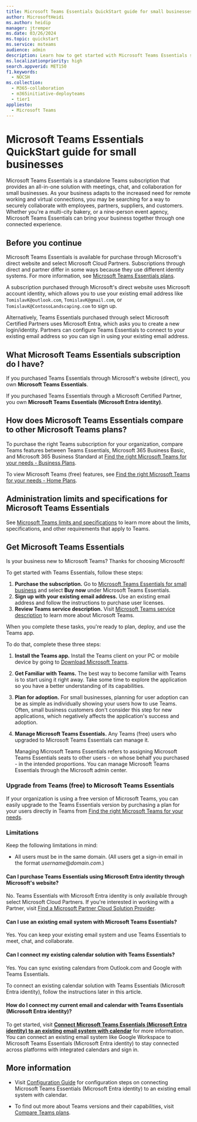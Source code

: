 ```yaml
---
title: Microsoft Teams Essentials QuickStart guide for small businesses 
author: MicrosoftHeidi
ms.author: heidip
manager: jtremper
ms.date: 03/26/2024
ms.topic: quickstart
ms.service: msteams
audience: admin
description: Learn how to get started with Microsoft Teams Essentials subscription plan in your small or business.
ms.localizationpriority: high
search.appverid: MET150
f1.keywords:
  - NOCSH
ms.collection: 
  - M365-collaboration
  - m365initiative-deployteams
  - tier1
appliesto: 
  - Microsoft Teams
---
```


# Microsoft Teams Essentials QuickStart guide for small businesses

Microsoft Teams Essentials is a standalone Teams subscription that provides an all-in-one solution with meetings, chat, and collaboration for small businesses. As your business adapts to the increased need for remote working and virtual connections, you may be searching for a way to securely collaborate with employees, partners, suppliers, and customers. Whether you're a multi-city bakery, or a nine-person event agency, Microsoft Teams Essentials can bring your business together through one connected experience.

## Before you continue

Microsoft Teams Essentials is available for purchase through Microsoft's direct website and select Microsoft Cloud Partners. Subscriptions through direct and partner differ in some ways because they use different identity systems. For more information, see [Microsoft Teams Essentials plans](#how-does-microsoft-teams-essentials-compare-to-other-microsoft-teams-plans).

A subscription purchased through Microsoft's direct website uses Microsoft account identity, which allows you to use your existing email address like `TomislavK@outlook.com`, `TomislavK@gmail.com`, or `TomislavK@ContosoLandscaping.com` to sign up.

Alternatively, Teams Essentials purchased through select Microsoft Certified Partners uses Microsoft Entra, which asks you to create a new login/identity. Partners can configure Teams Essentials to connect to your existing email address so you can sign in using your existing email address.  

## What Microsoft Teams Essentials subscription do I have?  

If you purchased Teams Essentials through Microsoft's website (direct), you own **Microsoft Teams Essentials**.

If you purchased Teams Essentials through a Microsoft Certified Partner, you own **Microsoft Teams Essentials (Microsoft Entra identity)**.

## How does Microsoft Teams Essentials compare to other Microsoft Teams plans?

To purchase the right Teams subscription for your organization, compare Teams features between Teams Essentials, Microsoft 365 Business Basic, and Microsoft 365 Business Standard at [Find the right Microsoft Teams for your needs - Business Plans](https://www.microsoft.com/microsoft-teams/compare-microsoft-teams-business-options).

To view Microsoft Teams (free) features, see [Find the right Microsoft Teams for your needs - Home Plans](https://www.microsoft.com/microsoft-teams/compare-microsoft-teams-home-options).

## Administration limits and specifications for Microsoft Teams Essentials

See [Microsoft Teams limits and specifications](/microsoftteams/limits-specifications-teams) to learn more about the limits, specifications, and other requirements that apply to Teams.

## Get Microsoft Teams Essentials

Is your business new to Microsoft Teams? Thanks for choosing Microsoft!

To get started with Teams Essentials, follow these steps:

1. **Purchase the subscription.** Go to [Microsoft Teams Essentials for small business](https://www.microsoft.com/microsoft-teams/compare-microsoft-teams-options) and select **Buy now** under Microsoft Teams Essentials.
2. **Sign up with your existing email address.** Use an existing email address and follow the instructions to purchase user licenses.
3. **Review Teams service description.** Visit [Microsoft Teams service description](/office365/servicedescriptions/teams-service-description) to learn more about Microsoft Teams.

When you complete these tasks, you're ready to plan, deploy, and use the Teams app.

To do that, complete these three steps:

1. **Install the Teams app.** Install the Teams client on your PC or mobile device by going to [Download Microsoft Teams](https://www.microsoft.com/microsoft-teams/download-app).

2. **Get Familiar with Teams.** The best way to become familiar with Teams is to start using it right away. Take some time to explore the application so you have a better understanding of its capabilities.

3. **Plan for adoption.** For small businesses, planning for user adoption can be as simple as individually showing your users how to use Teams. Often, small business customers don't consider this step for new applications, which negatively affects the application's success and adoption.

4. **Manage Microsoft Teams Essentials.** Any Teams (free) users who upgraded to Microsoft Teams Essentials can manage it.

    Managing Microsoft Teams Essentials refers to assigning Microsoft Teams Essentials seats to other users - on whose behalf you purchased - in the intended proportions. You can manage Microsoft Teams Essentials through the Microsoft admin center.

### Upgrade from Teams (free) to Microsoft Teams Essentials

If your organization is using a free version of Microsoft Teams, you can easily upgrade to the Teams Essentials version by purchasing a plan for your users directly in Teams from [Find the right Microsoft Teams for your needs](https://www.microsoft.com/microsoft-teams/compare-microsoft-teams-options).

### Limitations

Keep the following limitations in mind:

- All users must be in the same domain. (All users get a sign-in email in the format *username*@*domain.com*.)

<a name='can-i-purchase-teams-essentials-using-aad-identity-through-microsofts-website'></a>

#### Can I purchase Teams Essentials using Microsoft Entra identity through Microsoft's website?  

No. Teams Essentials with Microsoft Entra identity is only available through select Microsoft Cloud Partners. If you're interested in working with a Partner, visit [Find a Microsoft Partner Cloud Solution Provider](https://partner.microsoft.com/membership/cloud-solution-provider/find-a-provider).

#### Can I use an existing email system with Microsoft Teams Essentials?  

Yes. You can keep your existing email system and use Teams Essentials to meet, chat, and collaborate.  

#### Can I connect my existing calendar solution with Teams Essentials?

Yes. You can sync existing calendars from Outlook.com and Google with Teams Essentials.

To connect an existing calendar solution with Teams Essentials (Microsoft Entra identity), follow the instructions later in this article.

<a name='how-do-i-connect-my-current-email-and-calendar-with-teams-essentials-aad-identity'></a>

#### How do I connect my current email and calendar with Teams Essentials (Microsoft Entra identity)?

To get started, visit [**Connect Microsoft Teams Essentials (Microsoft Entra identity) to an existing email system with calendar**](connect-teams-essentials-to-email.md) for more information. You can connect an existing email system like Google Workspace to Microsoft Teams Essentials (Microsoft Entra identity) to stay connected across platforms with integrated calendars and sign in.

## More information

- Visit [Configuration Guide](connect-teams-essentials-to-email.md) for configuration steps on connecting Microsoft Teams Essentials (Microsoft Entra identity) to an existing email system with calendar.

- To find out more about Teams versions and their capabilities, visit [Compare Teams plans](https://www.microsoft.com/microsoft-teams/compare-microsoft-teams-options).
